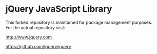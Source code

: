 jQuery JavaScript Library
==================

This forked repository is maintained for package management purposes. For the actual repository visit: 

http://www.jquery.com

https://github.com/jquery/jquery
